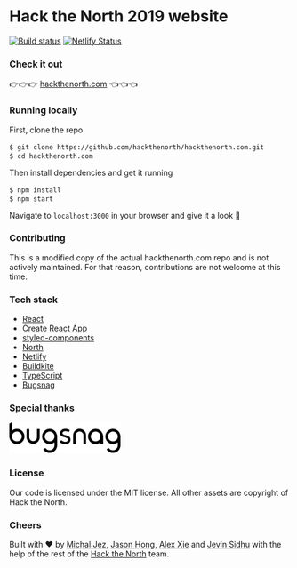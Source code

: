 # Hack the North 2019 website

[![Build status](https://badge.buildkite.com/e0b3634fe73c0173056e76fc7c7c22626524d5811c699e1c1f.svg)](https://buildkite.com/hack-the-north/hack-the-north-website) [![Netlify Status](https://api.netlify.com/api/v1/badges/f47627a9-5c63-49d2-a3c2-03399ef48964/deploy-status)](https://app.netlify.com/sites/hackthenorth/deploys)


### Check it out

👉👉👉 [hackthenorth.com](https://hackthenorth.com) 👈👈👈

### Running locally

First, clone the repo

```
$ git clone https://github.com/hackthenorth/hackthenorth.com.git
$ cd hackthenorth.com
```

Then install dependencies and get it running

```
$ npm install
$ npm start
```

Navigate to `localhost:3000` in your browser and give it a look 👀

### Contributing

This is a modified copy of the actual hackthenorth.com repo and is not actively maintained. For that reason, contributions are not welcome at this time.

### Tech stack

- [React](https://reactjs.org/)
- [Create React App](https://github.com/facebook/create-react-app)
- [styled-components](https://https://www.styled-components.com/)
- [North](https://www.npmjs.com/package/@hackthenorth/north)
- [Netlify](https://www.netlify.com/)
- [Buildkite](https://buildkite.com)
- [TypeScript](https://www.typescriptlang.org/)
- [Bugsnag](https://www.bugsnag.com)

### Special thanks

[<img src="./docs/bugsnag.svg" width="200px" />](https://www.bugsnag.com)

### License

Our code is licensed under the MIT license. All other assets are copyright of Hack the North.

### Cheers

Built with ❤️ by [Michal Jez](https://github.com/MJez29), [Jason Hong](https://github.com/JHong098), [Alex Xie](https://github.com/alexieyizhe) and [Jevin Sidhu](https://github.com/jevinsidhu) with the help of the rest of the [Hack the North](https://github.com/orgs/hackathon/people) team.
